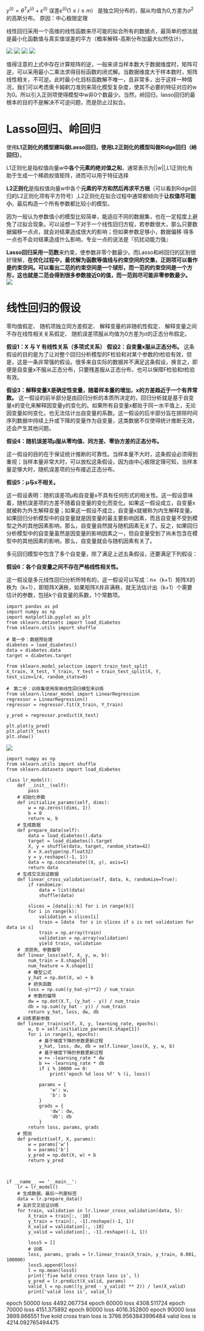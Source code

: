 $y^{(i)}=\theta^{T} x^{(i)}+\varepsilon^{(i)}$
误差$\varepsilon^{(i)} (1 \leq i \leq m）$ 是独立同分布的，服从均值为0,方差为$\sigma^2$ 的高斯分布。
原因：中心极限定理




线性回归采用一个高维的线性函数来尽可能的拟合所有的数据点，最简单的想法就是最小化函数值与真实值误差的平方（概率解释-高斯分布加最大似然估计）。


![](https://upload-images.jianshu.io/upload_images/18339009-fa2925e7ff4a4120.png?imageMogr2/auto-orient/strip%7CimageView2/2/w/1240)
![](https://upload-images.jianshu.io/upload_images/18339009-f8ff35f15c8f3361.png?imageMogr2/auto-orient/strip%7CimageView2/2/w/1240)
![](https://upload-images.jianshu.io/upload_images/18339009-6bac62bb98afef52.png?imageMogr2/auto-orient/strip%7CimageView2/2/w/1240)
![](https://upload-images.jianshu.io/upload_images/18339009-0cde73129b5a0f80.png?imageMogr2/auto-orient/strip%7CimageView2/2/w/1240)

值得注意的上式中存在计算矩阵的逆，一般来讲当样本数大于数据维度时，矩阵可逆，可以采用最小二乘法求得目标函数的闭式解。当数据维度大于样本数时，矩阵线性相关，不可逆。此时最小化目标函数解不唯一，且非常多，出于这样一种情况，我们可以考虑奥卡姆剃刀准则来简化模型复杂度，使其不必要的特征对应的w为0。所以引入正则项使得模型中w非0个数最少。当然，岭回归，lasso回归的最根本的目的不是解决不可逆问题，而是防止过拟合。

# Lasso回归、岭回归

使用**L1正则化的模型建叫做Lasso回归，使用L2正则化的模型叫做Ridge回归（岭回归）**。

L1正则化是指权值向量$w$中**各个元素的绝对值之和**，通常表示为$||w||$,L1正则化有助于生成一个稀疏权值矩阵，进而可以用于特征选择

**L2正则化**是指权值向量$w$中各个**元素的平方和然后再求平方根**（可以看到Ridge回归的L2正则化项有平方符号）,L2正则化在拟合过程中通常都倾向于**让权值尽可能小**，最后构造一个所有参数都比较小的模型。

因为一般认为参数值小的模型比较简单，能适应不同的数据集，也在一定程度上避免了过拟合现象。可以设想一下对于一个线性回归方程，若参数很大，那么只要数据偏移一点点，就会对结果造成很大的影响；但如果参数足够小，数据偏移 得多一点也不会对结果造成什么影响，专业一点的说法是『抗扰动能力强』 

**Lasso回归采用一范数**来约束，使参数非零个数最少。而Lasso和岭回归的区别很好理解，**在优化过程中，最优解为函数等值线与约束空间的交集，正则项可以看作是约束空间。**可以看出二范的约束空间是一个球形，而一范的约束空间是一个方形，这也就是**二范会得到很多参数接近0的值，而一范则尽可能非零参数最少。**
![](https://upload-images.jianshu.io/upload_images/18339009-749aa26357bb67ec.png?imageMogr2/auto-orient/strip%7CimageView2/2/w/1240)


# 线性回归的假设
零均值假定、
随机项独立同方差假定、
解释变量的非随机性假定、
解释变量之间不存在线性相关关系假定、
随机误差项服从均值为0方差为σ的正态分布假定。

 **假设1：X 与 Y 有线性关系（多项式关系）**
**假设2：自变量x服从正态分布。**
这条假设的目的是为了让对整个回归分析模型的F检验和对某个参数的t检验有效，但是，这是一条非常强的假设。很多来自实际的数据并不满足这条假设，换言之，即便是自变量x不服从正态分布，只要残差服从正态分布，也可以保障F检验和t检验有效。

**假设3：解释变量X是确定性变量，随着样本量的增加，x的方差趋近于一个有界常数。**
这一假设的前半部分是由回归分析的本质所决定的，回归分析就是基于自变量x的变化来解释因变量y的变化的。如果所有自变量x都处于同一水平值上，无论因变量如何变化，也无法估计出自变量的系数。这一假设的后半部分旨在排除时间序列数据中持续上升或下降的变量作为自变量，这类数据不仅使得统计推断无效，还会产生其他问题。

**假设4：随机误差项μ服从零均值、同方差、零协方差的正态分布。**

这一假设的目的在于保证统计推断的可靠性。当样本量不大时，这条假设必须得到重视；当样本量非常大时，可以放松这条假设，因为由中心极限定理可知，当样本量足够大时，随机误差项的分布接近正态分布。

**假设5：μ与x不相关。**

这一假设表明：随机误差项μ和自变量x不具有任何形式的相关性。这一假设意味着，随机误差项的方差不随着自变量的变化而变化。如果这一假设成立，自变量x就被称为外生解释变量；如果这一假设不成立，自变量x就被称为内生解释变量。
如果回归分析模型中的自变量就是因变量的最主要影响因素，而且自变量不受到模型之外的其他因素影响，那么，自变量自然就与随机因素无关了。反之，如果回归分析模型中的自变量虽然是因变量的影响因素之一，但自变量受到了尚未包含在模型中的其他因素的影响，那么，自变量就会与随机因素有关了。


多元回归模型中包含了多个自变量，除了满足上述五条假设，还要满足下列假设：

**假设6：各个自变量之间不存在严格线性相关性。**

这一假设是多元线性回归分析所特有的，这一假设可以写成：n×（k+1）矩阵X的秩为（k+1），即矩阵X满秩，如果矩阵X并非满秩，就无法估计出（k+1）个需要估计的参数，包括k个自变量的系数，1个常数项。




```
import pandas as pd
import numpy as np
import matplotlib.pyplot as plt
from sklearn.datasets import load_diabetes
from sklearn.utils import shuffle

# 第一步：数据预处理
diabetes = load_diabetes()
data = diabetes.data
target = diabetes.target 

from sklearn.model_selection import train_test_split
X_train, X_test, Y_train, Y_test = train_test_split(X, Y, test_size=1/4, random_state=0) 

#　第二步：训练集使用简单线性回归模型来训练
from sklearn.linear_model import LinearRegression
regressor = LinearRegression()
regressor = regressor.fit(X_train, Y_train)

y_pred = regressor.predict(X_test)

plt.plot(y_pred)
plt.plot(Y_test)
plt.show()
```
![](https://upload-images.jianshu.io/upload_images/18339009-f15c4abfe606c0f5.png?imageMogr2/auto-orient/strip%7CimageView2/2/w/1240)


```
import numpy as np
from sklearn.utils import shuffle
from sklearn.datasets import load_diabetes

class lr_model():    
    def __init__(self):        
        pass
    # 初始化参数
    def initialize_params(self, dims):
        w = np.zeros((dims, 1))
        b = 0
        return w, b 
    # 生成数据
    def prepare_data(self):
        data = load_diabetes().data
        target = load_diabetes().target
        X, y = shuffle(data, target, random_state=42)
        X = X.astype(np.float32)
        y = y.reshape((-1, 1))
        data = np.concatenate((X, y), axis=1)        
        return data 
    # 生成交叉验证数据
    def linear_cross_validation(self, data, k, randomize=True):        
        if randomize:
            data = list(data)
            shuffle(data)

        slices = [data[i::k] for i in range(k)]        
        for i in range(k):
            validation = slices[i]
            train = [data  for s in slices if s is not validation for data in s]
            train = np.array(train)
            validation = np.array(validation)            
            yield train, validation
    #　求损失、参数偏导       
    def linear_loss(self, X, y, w, b):
        num_train = X.shape[0]
        num_feature = X.shape[1]
        # 模型公式
        y_hat = np.dot(X, w) + b  
        # 损失函数
        loss = np.sum((y_hat-y)**2) / num_train
        # 参数的偏导
        dw = np.dot(X.T, (y_hat - y)) / num_train
        db = np.sum((y_hat - y)) / num_train        
        return y_hat, loss, dw, db    
    # 训练更新参数
    def linear_train(self, X, y, learning_rate, epochs):
        w, b = self.initialize_params(X.shape[1])        
        for i in range(1, epochs):
            # 基于梯度下降的参数更新过程
            y_hat, loss, dw, db = self.linear_loss(X, y, w, b)
            # 基于梯度下降的参数更新过程
            w += -learning_rate * dw
            b += -learning_rate * db            
            if i % 10000 == 0:
                print('epoch %d loss %f' % (i, loss))
            
            params = {                
                'w': w,                
                'b': b
            }
            grads = {                
                'dw': dw,                
                'db': db
            }        
        return loss, params, grads    
    # 预测
    def predict(self, X, params):
        w = params['w']
        b = params['b']
        y_pred = np.dot(X, w) + b        
        return y_pred    
    
            
            
if __name__ == '__main__':
    lr = lr_model()
    # 生成数据，最后一列是标签
    data = lr.prepare_data()   
    # 五折交叉验证训练
    for train, validation in lr.linear_cross_validation(data, 5):
        X_train = train[:, :10]
        y_train = train[:, -1].reshape((-1, 1))
        X_valid = validation[:, :10]
        y_valid = validation[:, -1].reshape((-1, 1))

        loss5 = []
        # 训练
        loss, params, grads = lr.linear_train(X_train, y_train, 0.001, 100000)
        loss5.append(loss)
        l = np.mean(loss5)
        print('five kold cross train loss is', l)
        y_pred = lr.predict(X_valid, params)
        valid_l = np.sum(((y_pred - y_valid) ** 2)) / len(X_valid)
        print('valid loss is', valid_l)
```
epoch 50000 loss 4492.067734
epoch 60000 loss 4308.511724
epoch 70000 loss 4151.375892
epoch 80000 loss 4016.352800
epoch 90000 loss 3899.866551
five kold cross train loss is 3798.9563843996484
valid loss is 4214.092765494475








